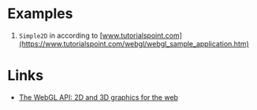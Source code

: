 # Examples

1. `Simple2D` in according to [www.tutorialspoint.com](https://www.tutorialspoint.com/webgl/webgl_sample_application.htm)


# Links

* [The WebGL API: 2D and 3D graphics for the web](https://developer.mozilla.org/en-US/docs/Web/API/WebGL_API)
